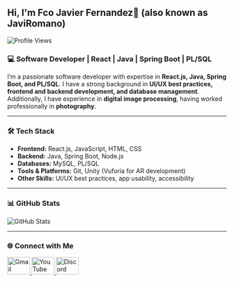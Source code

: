 ## Hi, I'm Fco Javier Fernandez👋 (also known as JaviRomano)
<div align="left">  
<img src="https://komarev.com/ghpvc/?username=JaviRomano&label=Profile%20views&color=0e75b6&style=flat" alt="Profile Views" />  
</div>

### 💻 Software Developer | React | Java | Spring Boot | PL/SQL  
I’m a passionate software developer with expertise in **React.js, Java, Spring Boot, and PL/SQL**. I have a strong background in **UI/UX best practices, frontend and backend development, and database management**.  
Additionally, I have experience in **digital image processing**, having worked professionally in **photography**.

---

### 🛠 Tech Stack  
- **Frontend:** React.js, JavaScript, HTML, CSS  
- **Backend:** Java, Spring Boot, Node.js  
- **Databases:** MySQL, PL/SQL  
- **Tools & Platforms:** Git, Unity (Vuforia for AR development)  
- **Other Skills:** UI/UX best practices, app usability, accessibility  

---

### 📊 GitHub Stats  
![GitHub Stats](https://github-readme-stats.vercel.app/api/top-langs/?username=JaviRomano&theme=dark&show_icons=true&hide_border=true&layout=compact)

---

### 🌐 Connect with Me  
<div align="left">  
  <a href="mailto:javiromanofotografia@gmail.com">
    <img src="https://raw.githubusercontent.com/maurodesouza/profile-readme-generator/master/src/assets/icons/social/gmail/default.svg" width="52" height="40" alt="Gmail" />
  </a> 
  <a href="https://www.youtube.com/channel/UC-b2fCszcUsN5wbL_KDIkbQ" target="_blank">
    <img src="https://raw.githubusercontent.com/maurodesouza/profile-readme-generator/master/src/assets/icons/social/youtube/default.svg" width="52" height="40" alt="YouTube" />
  </a>
  <a href="https://discord.com/users/jromano5855" target="_blank">
    <img src="https://raw.githubusercontent.com/maurodesouza/profile-readme-generator/master/src/assets/icons/social/discord/default.svg" width="52" height="40" alt="Discord" />
  </a>
</div>
